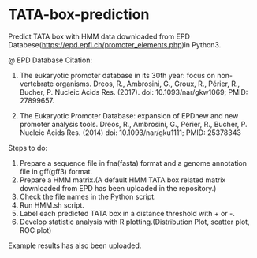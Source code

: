 # TATA-box-prediction
Predict TATA box with HMM data downloaded from EPD Databese(https://epd.epfl.ch/promoter_elements.php)in Python3.

@ EPD Database Citation: 
  1. The eukaryotic promoter database in its 30th year: focus on non-vertebrate organisms. Dreos, R., Ambrosini, G., Groux, R., Périer, R., Bucher, P. Nucleic Acids Res. (2017). doi: 10.1093/nar/gkw1069; PMID: 27899657.

  2. The Eukaryotic Promoter Database: expansion of EPDnew and new promoter analysis tools. Dreos, R., Ambrosini, G., Périer, R., Bucher, P. Nucleic Acids Res. (2014) doi: 10.1093/nar/gku1111; PMID: 25378343


Steps to do:
  1. Prepare a sequence file in fna(fasta) format and a genome annotation file in gff(gff3) format.
  2. Prepare a HMM matrix.(A default HMM TATA box related matrix downloaded from EPD has been uploaded in the repository.)
  3. Check the file names in the Python script.
  4. Run HMM.sh script.
  5. Label each predicted TATA box in a distance threshold with + or -.
  6. Develop statistic analysis with R plotting.(Distribution Plot, scatter plot, ROC plot)
  
Example results has also been uploaded.
